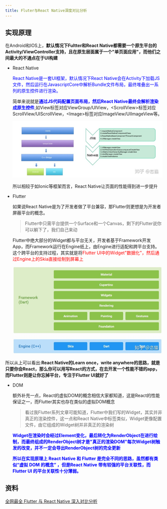 ```yaml
---
title: Fluter与React Native深度对比分析
---
```

## 实现原理
在Android和IOS上，**默认情况下Fultter和React Native都需要一个原生平台的Activity/ViewController支持，且在原生层面属于一个"单页面应用"，而他们之间最大的不通点在于UI构建**

- React Native

    <span style="color: blue">React Native是一套UI框架，默认情况下React Native会在Activity下加载JS文件，然后运行在JavascriptCore中解析Bundle文件布局，最终堆叠出一系列的原生控件进行渲染。</span>

    简单来说就是<span style="color: blue">**通过JS代码配置页面布局，然后React Native最终会解析渲染成原生控件**</span>,如View标签对应ViewGroup/UIView，&lt;ScrollView&gt;标签对应ScrollView/UIScrollView，&lt;Image&gt;标签对应ImageView/UIImageView等。

    ![React Native](./images/v2-66c6ad07b5446a9eb555388355931e8b_b.png)

    所以相较于如Ionic等框架而言，React Native让页面的性能得到进一步提升

- Flutter

    如果说React Native是为了开发者做了平台兼容，那Flutter则更想是为开发者屏蔽平台的概念。

    > Flutter中只需平台提供一个Surface和一个Canvas，剩下的Flutter说你可以躺下了，我们自己来动

    Flutter中绝大部分的Widget都与平台无关，开发者基于Framework开发App，而Framework运行在Engine纸上，由Engine进行适配和跨平台支持。这个跨平台的支持过程，其实就是将<span style="color: red">Flutter UI中的Widget"数据化"，然后通过Engine上的Skia直接绘制到屏幕上</span>

    ![Flutter](./images/v2-cf1676fd4a9b5ebc00c2a9c593a0320a_b.png)

所以从上可以看出:**React Native的Learn once，write anywhere的思路，就是只要你会React，那么你可以用写React的方式，在去开发一个性能不错的app，而Flutter则是让你忘掉平台，专注于Flutter UI就好了**

- DOM

    额外补充一点，React的虚拟DOM的概念相信大家都知道，这是React的性能保证之一，而Flutter其实也存在类似的虚拟DOM概念

    > 看过我Flutter系列文章可能知道，Flutter中我们写的Widget，其实并非真正的渲染控件，这一点和React Native中标签类似，Widget更像配置文件，由它组成的Widget树并非真正的渲染树

    <span style="color: blue">**Widget在渲染时会经过Element变化，最后转化为RenderObject在进行绘制，而最终组成的RenderObject树才是"真正的渲染DOM"每次Widget树触发的改变，并不一定会导出RenderObject树的完全更新**</span>

    <span style="color: blue">**所以在实现原理上 React Native 和 Flutter 是完全不同的思路，虽然都有类似“虚拟 DOM 的概念” ，但是React Native 带有较强的平台关联性，而 Flutter UI 的平台关联性十分薄弱。**</span>



## 资料
[全网最全 Flutter 与 React Native 深入对比分析](https://wjrsbu.smartapps.cn/zhihu/article?id=70070316&isShared=1&_swebfr=1&_swebFromHost=baiduboxapp)
